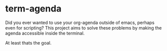 # term-agenda
Did you ever wanted to use your org-agenda outside of emacs, perhaps even for scripting?
This project aims to solve these problems by making the agenda accessible inside the terminal.

At least thats the goal.
